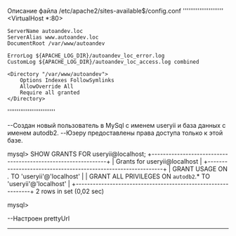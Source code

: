 Описание файла /etc/apache2/sites-available$/config.conf
''''''''''''''''''''''
<VirtualHost *:80>

    ServerName autoandev.loc
    ServerAlias www.autoandev.loc
    DocumentRoot /var/www/autoandev

    ErrorLog ${APACHE_LOG_DIR}/autoandev_loc_error.log
    CustomLog ${APACHE_LOG_DIR}/autoandev_loc_access.log combined

    <Directory "/var/www/autoandev">
        Options Indexes FollowSymlinks
        AllowOverride All
        Require all granted
    </Directory>

</VirtualHost>

''''''''''''''''''''''''''

--Создан новый пользователь в MySql с именем useryii и база данных с именем autodb2.
--Юзеру предоставлены права доступа только к этой базе.

mysql> SHOW GRANTS FOR useryii@localhost;
+--------------------------------------------------------------+
| Grants for useryii@localhost                                 |
+--------------------------------------------------------------+
| GRANT USAGE ON *.* TO 'useryii'@'localhost'                  |
| GRANT ALL PRIVILEGES ON `autodb2`.* TO 'useryii'@'localhost' |
+--------------------------------------------------------------+
2 rows in set (0,02 sec)

mysql> 


--Настроен prettyUrl

-------------------------